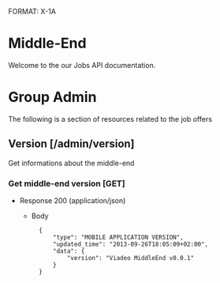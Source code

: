 FORMAT: X-1A

# Middle-End
Welcome to the our Jobs API documentation.

# Group Admin

The following is a section of resources related to the job offers

## Version [/admin/version]
Get informations about the middle-end

### Get middle-end version [GET]

+ Response 200 (application/json)

    + Body

            {
                "type": "MOBILE APPLICATION VERSION",
                "updated_time": "2013-09-26T18:05:09+02:00",
                "data": {
                    "version": "Viadeo MiddleEnd v0.0.1"
                }
            }
